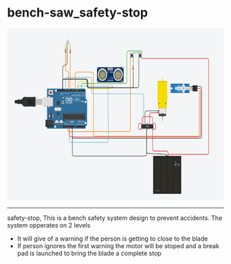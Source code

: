 # bench-saw_safety-stop

<img height = 400 src = "image.png">

<hr>

safety-stop, This is a bench safety system design to prevent accidents. The system opperates on 2 levels

<ul>
  <li>It will give of a warning if the person is getting to close to the blade</li>
  <li>If person ignores the first warning the motor will be stoped and a break pad is launched to bring the blade a complete stop</li>
</ul>

